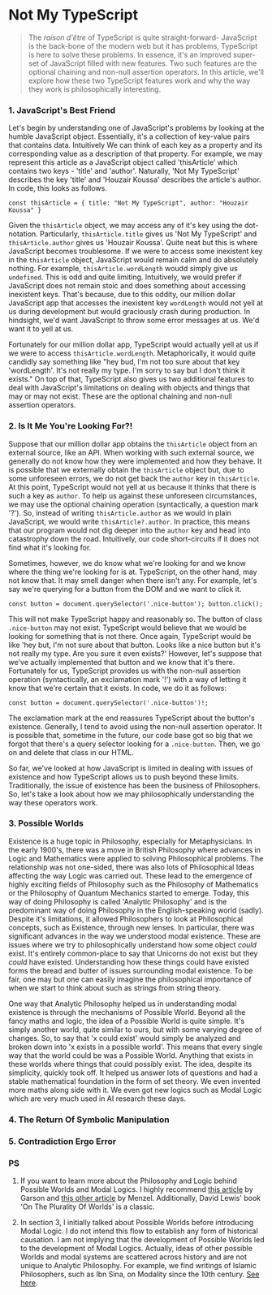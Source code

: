 # Not My TypeScript

>   The *raison d'être* of TypeScript is quite straight-forward- JavaScript is the back-bone of the modern web but it has problems, TypeScript is here to solve these problems. In essence, it's an improved super-set of JavaScript filled with new features. Two such features are the optional chaining and non-null assertion operators. In this article, we'll explore how these two TypeScript features work and why the way they work is philosophically interesting.

### 1. JavaScript's Best Friend

  Let's begin by understanding one of JavaScript's problems by looking at the humble JavaScript object. Essentially, it's a collection of key-value pairs that contains data. Intuitively We can think of each key as a property and its corresponding value as a description of that property. For example, we may represent this article as a JavaScript object called 'thisArticle' which contains two keys - 'title' and 'author'. Naturally, 'Not My TypeScript' describes the key 'title' and 'Houzair Koussa' describes the article's author. In code, this looks as follows.

  `
    const thisArticle = {
      title: "Not My TypeScript",
      author: "Houzair Koussa"
    }
  `

  Given the `thisArticle` object, we may access any of it's key using the dot-notation. Particularly, `thisArticle.title` gives us 'Not My TypeScript' and `thisArticle.author` gives us 'Houzair Koussa'. Quite neat but this is where JavaScript becomes troublesome. If we were to access some inexistent key in the `thisArticle` object, JavaScript would remain calm and do absolutely nothing. For example, `thisArticle.wordLength` woudd simply give us `undefined`. This is odd and quite limiting. Intuitively, we would prefer if JavaScript does not remain stoic and does something about accessing inexistent keys. That's because, due to this oddity, our million dollar JavaScript app that accesses the inexistent key `wordLength` would not yell at us during development but would graciously crash during production. In hindsight, we'd want JavaScript to throw some error messages at us. We'd want it to yell at us.

  Fortunately for our million dollar app, TypeScript would actually yell at us if we were to access `thisArticle.wordLength`. Metaphorically, it would quite candidly say something like "hey bud, I'm not too sure about that key 'wordLength'. It's not really my type. I'm sorry to say but I don't think it exists." On top of that, TypeScript also gives us two additional features to deal with JavaScript's limitations on dealing with objects and things that may or may not exist. These are the optional chaining and non-null assertion operators.

### 2. Is It Me You're Looking For?!

  Suppose that our million dollar app obtains the `thisArticle` object from an external source, like an API. When working with such external source, we generally do not know how they were implemented and how they behave. It is possible that we externally obtain the `thisArticle` object but, due to some unforeseen errors, we do not get back the `author` key in `thisArticle`. At this point, TypeScript would not yell at us because it thinks that there is such a key as `author`. To help us against these unforeseen circumstances, we may use the optional chaining operation (syntactically, a question mark '?'). So, instead of writing `thisArticle.author` as we would in plain JavaScript, we would write `thisArticle?.author`. In practice, this means that our program would not dig deeper into the `author` key and head into catastrophy down the road. Intuitively, our code short-circuits if it does not find what it's looking for.

  Sometimes, however, we do know what we're looking for and we know where the thing we're looking for is at. TypeScript, on the other hand, may not know that. It may smell danger when there isn't any. For example, let's say we're querying for a button from the DOM and we want to click it.

  `
    const button = document.querySelector('.nice-button');
    button.click();
  `

  This will not make TypeScript happy and reasonably so. The button of class `.nice-button` may not exist. TypeScript would believe that we would be looking for something that is not there. Once again, TypeScript would be like 'hey but, I'm not sure about that button. Looks like a nice button but it's not really my type. Are you sure it even exists?' However, let's suppose that we've actually implemented that button and we know that it's there. Fortunately for us, TypeScript provides us with the non-null assertion operation (syntactically, an exclamation mark '!') with a way of letting it know that we're certain that it exists. In code, we do it as follows:

  `
    const button = document.querySelector('.nice-button')!;
  `

  The exclamation mark at the end reassures TypeScript about the button's existence. Generally, I tend to avoid using the non-null assertion operator. It is possible that, sometime in the future, our code base got so big that we forgot that there's a query selector looking for a `.nice-button`. Then, we go on and delete that class in our HTML.

  So far, we've looked at how JavaScript is limited in dealing with issues of existence and how TypeScript allows us to push beyond these limits. Traditionally, the issue of existence has been the business of Philosophers. So, let's take a look about how we may philosophically understanding the way these operators work.

### 3. Possible Worlds

  Existence is a huge topic in Philosophy, especially for Metaphysicians. In the early 1900's, there was a move in British Philosophy where advances in Logic and Mathematics were applied to solving Philosophical problems. The relationship was not one-sided, there was also lots of Philosophical Ideas affecting the way Logic was carried out. These lead to the emergence of highly exciting fields of Philosophy such as the Philosophy of Mathematics or the Philosophy of Quantum Mechanics started to emerge. Today, this way of doing Philosophy is called 'Analytic Philosophy' and is the predominant way of doing Philosophy in the English-speaking world (sadly). Despite it's limitations, it allowed Philosophers to look at Philosophical concepts, such as Existence, through new lenses. In particular, there was significant advances in the way we understood modal existence. These are issues where we try to philosophically understand how some object *could* exist. It's entirely common-place to say that Unicorns do not exist but they *could* have existed. Understanding how these things could have existed forms the bread and butter of issues surrounding modal existence. To be fair, one may but one can easily imagine the philosophical importance of when we start to think about such as strings from string theory.

  One way that Analytic Philosophy helped us in understanding modal existence is through the mechanisms of Possible World. Beyond all the fancy maths and logic, the idea of a Possible World is quite simple. It's simply another world, quite similar to ours, but with some varying degree of changes. So, to say that 'x could exist' would simply be analyzed and broken down into 'x exists in a possible world'. This means that every single way that the world could be was a Possible World. Anything that exists in these worlds where things that could possibly exist. The idea, despite its simplicity, quickly took off. It helped us answer lots of questions and had a stable mathematical foundation in the form of set theory. We even invented more maths along side with it. We even got new logics such as Modal Logic which are very much used in AI research these days.

### 4. The Return Of Symbolic Manipulation

### 5. Contradiction Ergo Error

### PS

  1. If you want to learn more about the Philosophy and Logic behind Possible Worlds and Modal Logics. I highly recommend [this article](https://plato.stanford.edu/entries/logic-modal/) by Garson and [this other article](https://plato.stanford.edu/entries/possible-worlds/) by Menzel. Additionally, David Lewis' book 'On The Plurality Of Worlds' is a classic.

  2. In section 3, I initially talked about Possible Worlds before introducing Modal Logic. I do not intend this flow to establish any form of historical causation. I am not implying that the development of Possible Worlds led to the development of Modal Logics. Actually, ideas of other possible Worlds and modal systems are scattered across history and are not unique to Analytic Philosophy. For example, we find writings of Islamic Philosophers, such as Ibn Sina, on Modality since the 10th century. [See here](https://plato.stanford.edu/entries/arabic-islamic-language/#ModProModSyl).
